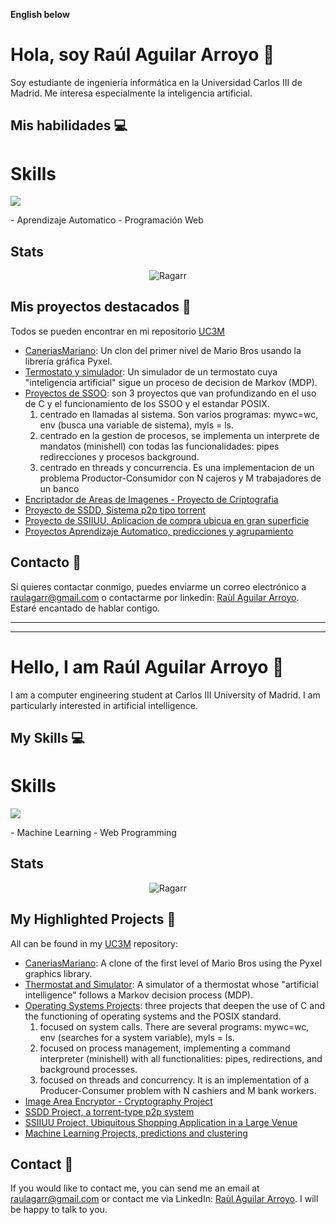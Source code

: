 
**English below**

# Hola, soy Raúl Aguilar Arroyo 👋

Soy estudiante de ingeniería informática en la Universidad Carlos III de Madrid. Me interesa especialmente la inteligencia artificial.

## Mis habilidades 💻
# Skills
<p align="left">
  <a href="https://skillicons.dev">
    <img src="https://skillicons.dev/icons?i=c,cs,cpp,linux,py,css,html,js,git,github,mysql,azure,&perline=6" />
  </a>
</p>
- Aprendizaje Automatico
- Programación Web

## Stats
<p align="center">
  <img align="center" src="https://github-readme-stats.vercel.app/api/top-langs?username=Ragarr&show_icons=true&locale=en&layout=compact" alt="Ragarr" />
</p>
<!--
<p align="center">
  <img align="center" src="https://github-readme-stats.vercel.app/api?username=Ragarr&show_icons=true&theme=transparent" alt="Ragarr"/>
</p>
-->

## Mis proyectos destacados 🚀
Todos se pueden encontrar en mi repositorio [UC3M](https://github.com/Ragarr/UC3M)
- [CaneriasMariano](https://github.com/Ragarr/UC3M/tree/main/Proyectos%20y%20practicas/1%C2%BA/Programacion/Proyecto%20-%20Mario%20Bros): Un clon del primer nivel de Mario Bros usando la librería gráfica Pyxel.
- [Termostato y simulador](https://github.com/Ragarr/UC3M/tree/main/Proyectos%20y%20practicas/2%C2%BA/Inteligencia%20Artificial/Proyecto): Un simulador de un termostato cuya "inteligencia artificial" sigue un proceso de decision de Markov (MDP).
- [Proyectos de SSOO](https://github.com/Ragarr/UC3M/tree/main/Proyectos%20y%20practicas/2%C2%BA/Sistemas%20operativos): son 3 proyectos que van profundizando en el uso de C y el funcionamiento de los SSOO y el estandar POSIX. 
  1. centrado en llamadas al sistema. Son varios programas: mywc=wc, env (busca una variable de sistema), myls = ls.
  2. centrado en la gestion de procesos, se implementa un interprete de mandatos (minishell) con todas las funcionalidades: pipes redirecciones y procesos background.
  3. centrado en threads y concurrencia. Es una implementacion de un problema Productor-Consumidor con N cajeros y M trabajadores de un banco
- [Encriptador de Areas de Imagenes - Proyecto de Criptografia](https://github.com/Ragarr/Criptografia_2023-24)
- [Proyecto de SSDD, Sistema p2p tipo torrent](https://github.com/Ragarr/UC3M/tree/main/Proyectos%20y%20practicas/3%C2%BA/SSDD/Proyecto-SSDD/Proyecto-SSDD-main)
- [Proyecto de SSIIUU, Aplicacion de compra ubicua en gran superficie](https://github.com/Ragarr/UC3M/tree/main/Proyectos%20y%20practicas/3%C2%BA/SSIIUU-Prototipado)
- [Proyectos Aprendizaje Automatico, predicciones y agrupamiento](https://github.com/Ragarr/UC3M/tree/main/Proyectos%20y%20practicas/3%C2%BA/AA)

## Contacto 📧

Si quieres contactar conmigo, puedes enviarme un correo electrónico a raulagarr@gmail.com o contactarme por linkedin: [Raùl Aguilar Arroyo](https://www.linkedin.com/in/ra%C3%B9l-aguilar-arroyo-208462221/). Estaré encantado de hablar contigo.

----

---



# Hello, I am Raúl Aguilar Arroyo 👋

I am a computer engineering student at Carlos III University of Madrid. I am particularly interested in artificial intelligence.

## My Skills 💻
# Skills
<p align="left">
  <a href="https://skillicons.dev">
    <img src="https://skillicons.dev/icons?i=c,cs,cpp,linux,py,css,html,js,git,github,mysql,azure,&perline=6" />
  </a>
</p>
- Machine Learning
- Web Programming

## Stats
<p align="center">
  <img align="center" src="https://github-readme-stats.vercel.app/api/top-langs?username=Ragarr&show_icons=true&locale=en&layout=compact" alt="Ragarr" />
</p>
<!--
<p align="center">
  <img align="center" src="https://github-readme-stats.vercel.app/api?username=Ragarr&show_icons=true&theme=transparent" alt="Ragarr"/>
</p>
-->

## My Highlighted Projects 🚀
All can be found in my [UC3M](https://github.com/Ragarr/UC3M) repository:
- [CaneriasMariano](https://github.com/Ragarr/UC3M/tree/main/Proyectos%20y%20practicas/1%C2%BA/Programacion/Proyecto%20-%20Mario%20Bros): A clone of the first level of Mario Bros using the Pyxel graphics library.
- [Thermostat and Simulator](https://github.com/Ragarr/UC3M/tree/main/Proyectos%20y%20practicas/2%C2%BA/Inteligencia%20Artificial/Proyecto): A simulator of a thermostat whose "artificial intelligence" follows a Markov decision process (MDP).
- [Operating Systems Projects](https://github.com/Ragarr/UC3M/tree/main/Proyectos%20y%20practicas/2%C2%BA/Sistemas%20operativos): three projects that deepen the use of C and the functioning of operating systems and the POSIX standard.
  1. focused on system calls. There are several programs: mywc=wc, env (searches for a system variable), myls = ls.
  2. focused on process management, implementing a command interpreter (minishell) with all functionalities: pipes, redirections, and background processes.
  3. focused on threads and concurrency. It is an implementation of a Producer-Consumer problem with N cashiers and M bank workers.
- [Image Area Encryptor - Cryptography Project](https://github.com/Ragarr/Criptografia_2023-24)
- [SSDD Project, a torrent-type p2p system](https://github.com/Ragarr/UC3M/tree/main/Proyectos%20y%20practicas/3%C2%BA/SSDD/Proyecto-SSDD/Proyecto-SSDD-main)
- [SSIIUU Project, Ubiquitous Shopping Application in a Large Venue](https://github.com/Ragarr/UC3M/tree/main/Proyectos%20y%20practicas/3%C2%BA/SSIIUU-Prototipado)
- [Machine Learning Projects, predictions and clustering](https://github.com/Ragarr/UC3M/tree/main/Proyectos%20y%20practicas/3%C2%BA/AA)

## Contact 📧

If you would like to contact me, you can send me an email at raulagarr@gmail.com or contact me via LinkedIn: [Raùl Aguilar Arroyo](https://www.linkedin.com/in/ra%C3%B9l-aguilar-arroyo-208462221/). I will be happy to talk to you.
